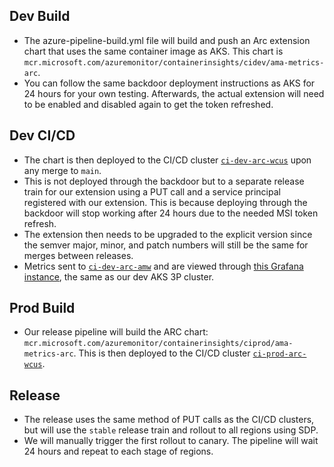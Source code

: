 ## Dev Build
- The azure-pipeline-build.yml file will build and push an Arc extension chart that uses the same container image as AKS. This chart is `mcr.microsoft.com/azuremonitor/containerinsights/cidev/ama-metrics-arc`.
- You can follow the same backdoor deployment instructions as AKS for 24 hours for your own testing. Afterwards, the actual extension will need to be enabled and disabled again to get the token refreshed.

## Dev CI/CD
- The chart is then deployed to the CI/CD cluster [`ci-dev-arc-wcus`](https://ms.portal.azure.com/#@microsoft.onmicrosoft.com/resource/subscriptions/9b96ebbd-c57a-42d1-bbe9-b69296e4c7fb/resourceGroups/ci-dev-arc-wcus/providers/Microsoft.ContainerService/managedClusters/ci-dev-arc-wcus/overview) upon any merge to `main`.
- This is not deployed through the backdoor but to a separate release train for our extension using a PUT call and a service principal registered with our extension. This is because deploying through the backdoor will stop working after 24 hours due to the needed MSI token refresh.
- The extension then needs to be upgraded to the explicit version since the semver major, minor, and patch numbers will still be the same for merges between releases.
- Metrics sent to [`ci-dev-arc-amw`](https://ms.portal.azure.com/#@microsoft.onmicrosoft.com/resource/subscriptions/9b96ebbd-c57a-42d1-bbe9-b69296e4c7fb/resourceGroups/ci-dev-arc-wcus/providers/microsoft.monitor/accounts/ci-dev-arc-amw/resourceOverviewId) and are viewed through [this Grafana instance](https://ci-dev-aks-eus-graf-aje3bpf7d3ctc9h6.eus.grafana.azure.com/d/efa86fd1d0c121a26444b636a3f56738/kubernetes-compute-resources-cluster?orgId=1&refresh=1m&var-datasource=Managed_Prometheus_ci-dev-arc-amw&var-cluster=ci-dev-arc-wcus), the same as our dev AKS 3P cluster.

## Prod Build
- Our release pipeline will build the ARC chart: `mcr.microsoft.com/azuremonitor/containerinsights/ciprod/ama-metrics-arc`. This is then deployed to the CI/CD cluster [`ci-prod-arc-wcus`](https://ms.portal.azure.com/#@microsoft.onmicrosoft.com/resource/subscriptions/9b96ebbd-c57a-42d1-bbe9-b69296e4c7fb/resourceGroups/ci-prod-arc-wcus/providers/Microsoft.ContainerService/managedClusters/ci-prod-arc-wcus/overview).

## Release
- The release uses the same method of PUT calls as the CI/CD clusters, but will use the `stable` release train and rollout to all regions using SDP.
- We will manually trigger the first rollout to canary. The pipeline will wait 24 hours and repeat to each stage of regions.